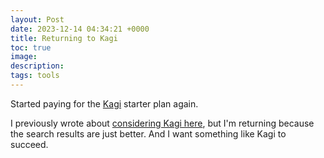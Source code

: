```yaml
---
layout: Post
date: 2023-12-14 04:34:21 +0000
title: Returning to Kagi
toc: true
image: 
description: 
tags: tools
---
```


Started paying for the [Kagi](https://kagi.com) starter plan again.

I previously wrote about [considering Kagi here](/blog/considering-kagi), but I'm returning because the search results are just better\. And I want something like Kagi to succeed\.
